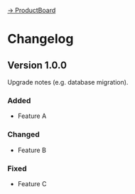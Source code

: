 [→ ProductBoard](README.md)

# Changelog

## Version 1.0.0
Upgrade notes (e.g. database migration).
### Added
* Feature A
### Changed
* Feature B
### Fixed
* Feature C